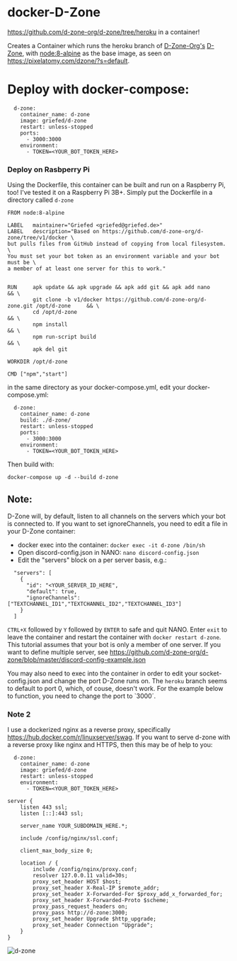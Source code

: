 # docker-D-Zone
https://github.com/d-zone-org/d-zone/tree/heroku in a container!

Creates a Container which runs the heroku branch of [D-Zone-Org's](https://github.com/d-zone-org) [D-Zone](https://github.com/d-zone-org/d-zone), with [node:8-alpine](https://hub.docker.com/_/node) as the base image, as seen on https://pixelatomy.com/dzone/?s=default. 

# Deploy with docker-compose:
```
  d-zone:
    container_name: d-zone
    image: griefed/d-zone
    restart: unless-stopped
    ports:
      - 3000:3000
    environment:
      - TOKEN=<YOUR_BOT_TOKEN_HERE>
```
### Deploy on Rasbperry Pi
Using the Dockerfile, this container can be built and run on a Raspberry Pi, too! I've tested it on a Raspberry Pi 3B+.
Simply put the Dockerfile in a directory called `d-zone` 
```
FROM node:8-alpine

LABEL   maintainer="Griefed <griefed@griefed.de>"
LABEL   description="Based on https://github.com/d-zone-org/d-zone/tree/v1/docker \
but pulls files from GitHub instead of copying from local filesystem. \
You must set your bot token as an environment variable and your bot must be \
a member of at least one server for this to work."


RUN     apk update && apk upgrade && apk add git && apk add nano                        && \
        git clone -b v1/docker https://github.com/d-zone-org/d-zone.git /opt/d-zone     && \
        cd /opt/d-zone                                                                  && \
        npm install                                                                     && \
        npm run-script build                                                            && \
        apk del git

WORKDIR /opt/d-zone

CMD ["npm","start"]
```
in the same directory as your docker-compose.yml, edit your docker-compose.yml:
```
  d-zone:
    container_name: d-zone
    build: ./d-zone/
    restart: unless-stopped
    ports:
      - 3000:3000
    environment:
      - TOKEN=<YOUR_BOT_TOKEN_HERE>
```
Then build with:
```
docker-compose up -d --build d-zone
```

## Note:
D-Zone will, by default, listen to all channels on the servers which your bot is connected to. If you want to set ignoreChannels, you need to edit a file in your D-Zone container:

- docker exec into the container: `docker exec -it d-zone /bin/sh`
- Open discord-config.json in NANO: `nano discord-config.json`
- Edit the "servers" block on a per server basis, e.g.:
```
  "servers": [
    {
      "id": "<YOUR_SERVER_ID_HERE",
      "default": true,
      "ignoreChannels": ["TEXTCHANNEL_ID1","TEXTCHANNEL_ID2","TEXTCHANNEL_ID3"]
    }
  ]
```
`CTRL+X` followed by `Y` followed by `ENTER` to safe and quit NANO. Enter `exit` to leave the container and restart the container with `docker restart d-zone`. 
This tutorial assumes that your bot is only a member of one server. If you want to define multiple server, see https://github.com/d-zone-org/d-zone/blob/master/discord-config-example.json

You may also need to exec into the container in order to edit your socket-config.json and change the port D-Zone runs on. The `heroku` branch seems to default to port 0, which, of couse, doesn't work. For the example below to function, you need to change the port to `3000´. 

### Note 2

I use a dockerized nginx as a reverse proxy, specifically https://hub.docker.com/r/linuxserver/swag.
If you want to serve d-zone with a reverse proxy like nginx and HTTPS, then this may be of help to you:
```
  d-zone:
    container_name: d-zone
    image: griefed/d-zone
    restart: unless-stopped
    environment:
      - TOKEN=<YOUR_BOT_TOKEN_HERE>
```
```
server {
    listen 443 ssl;
    listen [::]:443 ssl;

    server_name YOUR_SUBDOMAIN_HERE.*;

    include /config/nginx/ssl.conf;

    client_max_body_size 0;

    location / {
        include /config/nginx/proxy.conf;
        resolver 127.0.0.11 valid=30s;
        proxy_set_header HOST $host;
        proxy_set_header X-Real-IP $remote_addr;
        proxy_set_header X-Forwarded-For $proxy_add_x_forwarded_for;
        proxy_set_header X-Forwarded-Proto $scheme;
        proxy_pass_request_headers on;
        proxy_pass http://d-zone:3000;
        proxy_set_header Upgrade $http_upgrade;
        proxy_set_header Connection "Upgrade";
    }
}
```

![d-zone](https://i.imgur.com/uCd6eRa.png)
